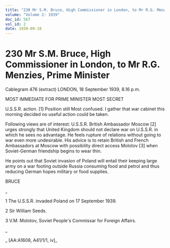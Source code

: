 ```yaml
---
title: "230 Mr S.M. Bruce, High Commissioner in London, to Mr R.G. Menzies, Prime Minister"
volume: "Volume 2: 1939"
doc_id: 567
vol_id: 2
date: 1939-09-18
---
```


# 230 Mr S.M. Bruce, High Commissioner in London, to Mr R.G. Menzies, Prime Minister

Cablegram 476 (extract) LONDON, 18 September 1939, 8.16 p.m.

MOST IMMEDIATE FOR PRIME MINISTER MOST SECRET

U.S.S.R. action. [1] Position still Most confused. I gather that war cabinet this morning decided no useful action could be taken.

Following views are of interest: U.S.S.R. British Ambassador Moscow [2] urges strongly that United Kingdom should not declare war on U.S.S.R. in which he sees no advantage. He feels rupture of relations without going to war even more undesirable. His advice is to retain British and French Ambassadors at Moscow with possibility direct access Molotov [3] when Soviet-German friendship begins to wear thin.

He points out that Soviet invasion of Poland will entail their keeping large army on a war footing outside Russia consuming food and petrol and thus reducing German hopes military or food supplies.

BRUCE

_

1 The U.S.S.R. invaded Poland on 17 September 1939.

2 Sir William Seeds.

3 V.M. Molotov, Soviet People's Commissar for Foreign Affairs.

_

_ [AA:A1608, A41/1/1, iv]_
